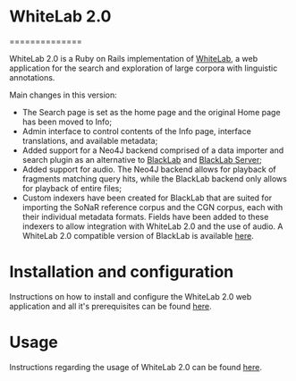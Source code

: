 # WhiteLab 2.0
==============

WhiteLab 2.0 is a Ruby on Rails implementation of [WhiteLab](https://github.com/TiCCSoftware/WhiteLab), 
a web application for the search and exploration of large corpora with linguistic annotations.

Main changes in this version:
- The Search page is set as the home page and the original Home page has been moved to Info;
- Admin interface to control contents of the Info page, interface translations, and available metadata;
- Added support for a Neo4J backend comprised of a data importer and search plugin as an alternative to [BlackLab](https://github.com/INL/BlackLab) and [BlackLab Server](https://github.com/INL/BlackLab-server);
- Added support for audio. The Neo4J backend allows for playback of fragments matching query hits, while the BlackLab backend only allows for playback of entire files;
- Custom indexers have been created for BlackLab that are suited for importing the SoNaR reference corpus and the CGN corpus, each with their individual metadata formats. Fields have been added to these indexers to allow integration with WhiteLab 2.0 and the use of audio. A WhiteLab 2.0 compatible version of BlackLab is available [here](https://github.com/Taalmonsters/BlackLab).

Installation and configuration
==============================

Instructions on how to install and configure the WhiteLab 2.0 web application and all it's prerequisites can be found [here](docs/install/README.md).

Usage
=====

Instructions regarding the usage of WhiteLab 2.0 can be found [here](docs/usage/README.md).
